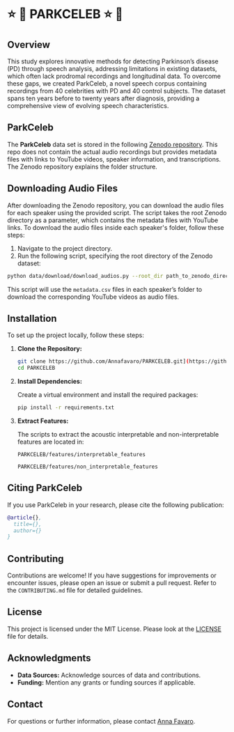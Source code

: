 # :star: :dizzy: PARKCELEB :star: :dizzy:

## Overview 

This study explores innovative methods for detecting Parkinson’s disease (PD) through speech analysis, addressing limitations in existing datasets, which often lack prodromal recordings and longitudinal data. 
To overcome these gaps, we created ParkCeleb, a novel speech corpus containing recordings from 40 celebrities with PD and 40 control subjects. The dataset spans ten years before to twenty years after diagnosis, providing a comprehensive view of evolving speech characteristics.

## ParkCeleb

The **ParkCeleb** data set is stored in the following [Zenodo repository](link). This repo does not contain the actual audio recordings but provides metadata files with links to YouTube videos, speaker information, and transcriptions. The Zenodo repository explains the folder structure.

## Downloading Audio Files

After downloading the Zenodo repository, you can download the audio files for each speaker using the provided script. The script takes the root Zenodo directory as a parameter, which contains the metadata files with YouTube links. To download the audio files inside each speaker's folder, follow these steps:

1. Navigate to the project directory.
2. Run the following script, specifying the root directory of the Zenodo dataset:

```bash
python data/download/download_audios.py --root_dir path_to_zenodo_directory
```

This script will use the `metadata.csv` files in each speaker’s folder to download the corresponding YouTube videos as audio files.

## Installation

To set up the project locally, follow these steps:

1. **Clone the Repository:**

   ```bash
   git clone https://github.com/Annafavaro/PARKCELEB.git](https://github.com/Annafavaro/PARKCELEB.git
   cd PARKCELEB
   ```

2. **Install Dependencies:**

   Create a virtual environment and install the required packages:

   ```bash
   pip install -r requirements.txt
   ```

2. **Extract Features:**

   The scripts to extract the acoustic interpretable and non-interpretable features are located in:

   ```
   PARKCELEB/features/interpretable_features 
   ```

   ```
   PARKCELEB/features/non_interpretable_features
   ```
## Citing ParkCeleb
If you use ParkCeleb in your research, please cite the following publication:

```bibtex
@article{},
  title={},
  author={}
}
```

## Contributing

Contributions are welcome! If you have suggestions for improvements or encounter issues, please open an issue or submit a pull request. Refer to the `CONTRIBUTING.md` file for detailed guidelines.

## License

This project is licensed under the MIT License. Please look at the [LICENSE](LICENSE) file for details.

## Acknowledgments

- **Data Sources:** Acknowledge sources of data and contributions.
- **Funding:** Mention any grants or funding sources if applicable.

## Contact

For questions or further information, please contact [Anna Favaro](mailto:afavaro1@jhu.edu).
